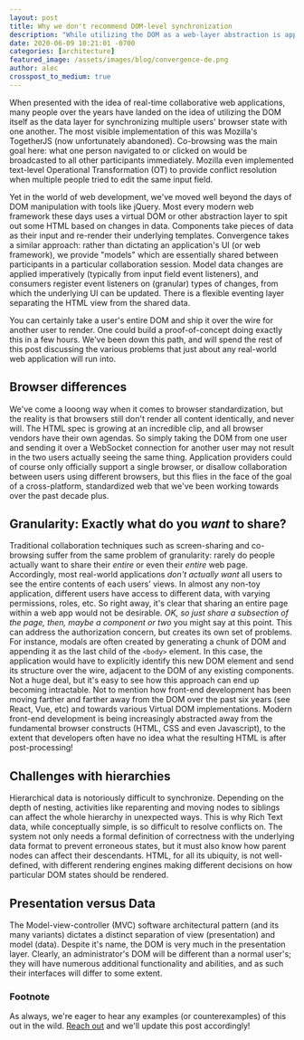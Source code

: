 ```yaml
---
layout: post
title: Why we don't recommend DOM-level synchronization 
description: "While utilizing the DOM as a web-layer abstraction is appealing, in real-world applications it usually isn't sufficient.  We go into some detail about why this is the case."
date: 2020-06-09 10:21:01 -0700
categories: [architecture]
featured_image: /assets/images/blog/convergence-de.png
author: alec
crosspost_to_medium: true
---
```

When presented with the idea of real-time collaborative web applications, many people over the years have landed on the idea of utilizing the DOM itself as the data layer for synchronizing multiple users' browser state with one another.  The most visible implementation of this was Mozilla's TogetherJS (now unfortunately abandoned).  Co-browsing was the main goal here: what one person navigated to or clicked on would be broadcasted to all other participants immediately.  Mozilla even implemented text-level Operational Transformation (OT) to provide conflict resolution when multiple people tried to edit the same input field.

Yet in the world of web development, we've moved well beyond the days of DOM manipulation with tools like jQuery.  Most every modern web framework these days uses a virtual DOM or other abstraction layer to spit out some HTML based on changes in data.  Components take pieces of data as their input and re-render their underlying templates.  Convergence takes a similar approach: rather than dictating an application's UI (or web framework), we provide "models" which are essentially shared between participants in a particular collaboration session.  Model data changes are applied imperatively (typically from input field event listeners), and consumers register event listeners on (granular) types of changes, from which the underlying UI can be updated.  There is a flexible eventing layer separating the HTML view from the shared data.

You can certainly take a user's entire DOM and ship it over the wire for another user to render.  One could build a proof-of-concept doing exactly this in a few hours.  We've been down this path, and will spend the rest of this post discussing the various problems that just about any real-world web application will run into.

## Browser differences

We've come a looong way when it comes to browser standardization, but the reality is that browsers still don't render all content identically, and never will.  The HTML spec is growing at an incredible clip, and all browser vendors have their own agendas.  So simply taking the DOM from one user and sending it over a WebSocket connection for another user may not result in the two users actually seeing the same thing.  Application providers could of course only officially support a single browser, or disallow collaboration between users using different browsers, but this flies in the face of the goal of a cross-platform, standardized web that we've been working towards over the past decade plus.    

## Granularity: Exactly what do you *want* to share?

Traditional collaboration techniques such as screen-sharing and co-browsing suffer from the same problem of granularity: rarely do people actually want to share their *entire* or even their *entire* web page.  Accordingly, most real-world applications *don't actually want* all users to see the entire contents of each users' views.  In almost any non-toy application, different users have access to different data, with varying permissions, roles, etc.  So right away, it's clear that sharing an entire page within a web app would not be desirable.  *OK, so just share a subsection of the page, then, maybe a component or two* you might say at this point.  This can address the authorization concern, but creates its own set of problems.  For instance, modals are often created by generating a chunk of DOM and appending it as the last child of the `<body>` element.  In this case, the application would have to explicitly identify this new DOM element and send its structure over the wire, adjacent to the DOM of any existing components.  Not a huge deal, but it's easy to see how this approach can end up becoming intractable.  Not to mention how front-end development has been moving farther and farther away from the DOM over the past six years (see React, Vue, etc) and towards various Virtual DOM implementations.  Modern front-end development is being increasingly abstracted away from the fundamental browser constructs (HTML, CSS and even Javascript), to the extent that developers often have no idea what the resulting HTML is after post-processing! 

## Challenges with hierarchies

Hierarchical data is notoriously difficult to synchronize.  Depending on the depth of nesting, activities like reparenting and moving nodes to siblings can affect the whole hierarchy in unexpected ways.  This is why Rich Text data, while conceptually simple, is so difficult to resolve conflicts on.  The system not only needs a formal definition of correctness with the underlying data format to prevent erroneous states, but it must also know how parent nodes can affect their descendants. HTML, for all its ubiquity, is not well-defined, with different rendering engines making different decisions on how particular DOM states should be rendered.

## Presentation versus Data

The Model-view-controller (MVC) software architectural pattern (and its many variants) dictates a distinct separation of view (presentation) and model (data).  Despite it's name, the DOM is very much in the presentation layer.  Clearly, an administrator's DOM will be different than a normal user's; they will have numerous additional functionality and abilities, and as such their interfaces will differ to some extent. 

### Footnote
As always, we're eager to hear any examples (or counterexamples) of this out in the wild.  [Reach out](mailto:contact@convergencelabs.com) and we'll update this post accordingly!